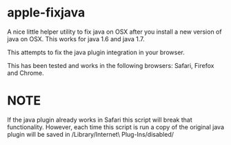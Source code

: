 apple-fixjava
=============

A nice little helper utility to fix java on OSX after you install a new version of java on OSX.  This works for java 1.6 and java 1.7.  

This attempts to fix the java plugin integration in your browser.  

This has been tested and works in the following browsers: Safari, Firefox and Chrome.

NOTE
====
If the java plugin already works in Safari this script will break that functionality. However, each time this script is run a copy of the original java plugin will be saved in /Library/Internet\ Plug-Ins/disabled/


